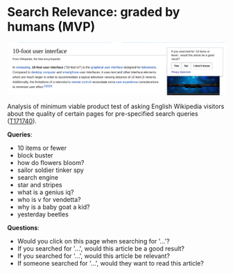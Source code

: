 # Search Relevance: graded by humans (MVP)

[![By EBernhardson](docs/figures/example_human_search_relevance_survey.png)](https://phabricator.wikimedia.org/F9161493)

Analysis of minimum viable product test of asking English Wikipedia visitors about the quality of certain pages for pre-specified search queries ([T171740](https://phabricator.wikimedia.org/T171740)).

**Queries**:

- 10 items or fewer
- block buster
- how do flowers bloom?
- sailor soldier tinker spy
- search engine
- star and stripes
- what is a genius iq?
- who is v for vendetta?
- why is a baby goat a kid?
- yesterday beetles

**Questions**:

- Would you click on this page when searching for '...'?
- If you searched for '...', would this article be a good result?
- If you searched for '...', would this article be relevant?
- If someone searched for '...', would they want to read this article?
